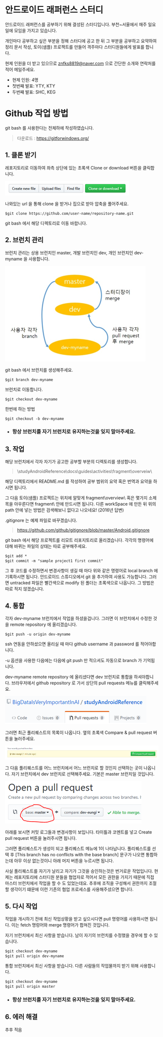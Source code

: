 
안드로이드 래퍼런스 스터디
=

안드로이드 래퍼런스를 공부하기 위해 결성된 스터디입니다. 부천~서울에서 매주 일요일에 모임을 가지고 있습니다.

개인마다 공부하고 싶은 부분을 정해 스터디에 공고 한 뒤 그 부분을 공부하고 요약하여 정리 문서 작성, 토이(샘플) 프로잭트를 만들어 격주마다 스터디원들에게 발표를 합니다.

현제 인원을 더 받고 있으므로 znfks8819@naver.com 으로 간단한 소개와 연락처를 적어 메일주세요.

* 현제 인원: 4명
* 첫번째 발표: YTY, KTY
* 두번째 발표: SHC, KEG


# Github 작업 방법
git bash 를 사용한다는 전체하에 작성하였습니다.
>다운로드 : https://gitforwindows.org/

## 1. 클론 받기

레포지토리로 이동하여 좌측 상단에 있는 초록색 Clone or download 버튼을 클릭합니다.

![클론 버튼](/README.img/imgCloneBtn.PNG)

나와있는 url 을 통해 clone 을 받거나 집으로 받아 압축을 풀어주세요.

    $git clone https://github.com/user-name/repository-name.git

git bash 에서 해당 디렉토리로 이동 바랍니다.


## 2. 브런치 관리

브런치 관리는 상용 브런치인 master, 개발 브런치인 dev, 개인 브런치인 dev-myname 을 사용합니다.

![브런치 도식도](/README.img/imgBranchModel.jpg)

git bash 에서 브런치를 생성해주세요.

    $git branch dev-myname

브런치로 이동합니다.

    $git checkout dev-myname

한번에 하는 방법

    $git checkout -b dev-myname

* ### __항상 브런치를 자기 브런치로 유지하는것을 잊지 말아주세요.__


## 3. 작업

해당 브런치에서 각자 자기가 공고한 공부할 부분의 디렉토리를 생성합니다.

>\studyAndroidReference\docs\guides\activities\fragment\overveiw\

해당 디렉토리에서 README.md 를 작성하여 공부 범위의 요약 혹은 번역과 요약을 하시면 됩니다.

그 다음 토이(샘플) 프로젝트는 위치에 알맞게 fragment\overview\ 혹은 몇가지 소제목을 아우른다면 fragment\ 안에 만드시면 됩니다. 다른 workSpace 에 만든 뒤 위의 path 안에 넣는 방법은 검색해보니 없다고 나오네요! (2016년 답변)

.gitignore 는 예제 파일로 바꾸겠습니다.
>https://github.com/github/gitignore/blob/master/Android.gitignore

git bash 에서 해당 프로젝트를 리모트 리포지토리로 올리겠습니다. 각각의 명령어에 대해 바뀌는 파일의 상태는 따로 공부해주세요.

    $git add * 
    $git commit -m "sample project1 first commit" 

그 후 코드를 수정하면서 변경사항이 생길 때 마다 위와 같은 명령어로 local branch 에 기록하시면 됩니다. 안드로이드 스튜디오에서 git 을 추가하여 사용도 가능합니다. 그러면 untracked 파일은 빨간색으로 modify 된 폴더는 초록색으로 나옵니다. 그 방법은 따로 적지 않겠습니다.


## 4. 통합

각자 dev-myname 브런치에서 작업을 하셨을겁니다. 그러면 이 브런치에서 수정한 것을 remote repository 에 올리겠습니다.

    $git push -u origin dev-myname

ssh 연동을 안하셨으면 올리실 때 마다 github username 과 password 를 적어야합니다.

-u 옵션을 사용한 다음에는 다음에 git push 만 적으셔도 자동으로 branch 가 기억됩니다.

dev-myname remote repository 에 올리셨다면 dev 브런치로 통합을 하셔야합니다. 브라우저에서 github repository 로 가서 상단의 pull requests 메뉴를 클릭해주세요.

![풀리퀘스트 버튼](/README.img/imgPullRequestMenu.PNG)

그러면 최근 풀리퀘스트의 목록이 나옵니다. 옆의 초록색 Compare & pull request 버튼을 눌러주세요.

![풀리퀘스트 목록](/README.img/imgPullRequestList.PNG)

그 다음 풀리퀘스트를 어느 브런치에서 어느 브런치로 할 것인지 선택하는 곳이 나옵니다. 자기 브런치에서 dev 브런치로 선택해주세요. 기본은 master 브런치일 것입니다.

![풀리퀘스트 브런치 선택](/README.img/imgPullRequestBranchCheck.PNG)

아래를 보시면 커밋 로그들과 변경사항이 보입니다. 타이틀과 코멘트를 넣고 Create pull request 버튼을 눌러주시면 됩니다.

그러면 풀리퀘스트가 생성이 되고 풀리퀘스트 메뉴에 1이 나타납니다. 풀리퀘스트를 선택 후 [This branch has no conflicts with the base branch] 문구가 나오면 통합하는데 아무 이상 없는것이니 아래 머지 버튼을 누르시면 됩니다.

사실 풀리퀘스트를 자기가 날리고 자기가 그것을 승인하는것은 번거로운 작업입니다. 현제는 레포지토리에 스터디원 분들을 협업자로 적어서 모든 권한을 가지기 때문에 직접 마스터 브런치에서 작업을 할 수 도 있었는데요. 추후에 조직을 구성해서 권한까지 조절할 생각이기 떄문에 이런 기존의 협업 프로세스를 사용해주셨으면 합니다.


## 5. 다시 작업

작업을 개시하기 전에 최신 작업상황을 받고 싶으시다면 pull 명령어를 사용하시면 됩니다. 이는 fetch 명렁어와 merge 명령어가 합쳐진 것입니다.

자기 브런치에서 최신 사항을 받습니다. 남이 자기의 브런치를 수정했을 경우에 할 수 있습니다.

    $git checkout dev-myname
    $git pull origin dev-myname

통합 브런치에서 최신 사항을 받습니다. 다른 사람들의 작업물까지 받기 위해 사용합니다.

    $git checkout dev-myname
    $git pull origin master

* ### __항상 브런치를 자기 브런치로 유지하는것을 잊지 말아주세요.__


## 6. 에러 해결

추후 적음